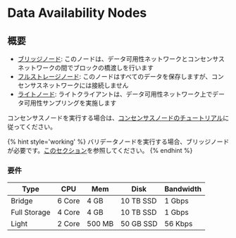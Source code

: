 # Data Availability Nodes

## 概要

- [ブリッジノード](https://docs.sunriselayer.io/run-a-sunrise-node/types/data-availability/bridge-node): このノードは、データ可用性ネットワークとコンセンサスネットワークの間でブロックの橋渡しを行います
- [フルストレージノード](https://docs.sunriselayer.io/run-a-sunrise-node/types/data-availability/full-node): このノードはすべてのデータを保存しますが、コンセンサスネットワークには接続しません
- [ライトノード](https://docs.sunriselayer.io/run-a-sunrise-node/types/data-availability/light-node): ライトクライアントは、データ可用性ネットワーク上でデータ可用性サンプリングを実施します

コンセンサスノードを実行する場合は、[コンセンサスノードのチュートリアル](https://docs.sunriselayer.io/run-a-sunrise-node/types/consensus)に従ってください。

{% hint style='working' %}
バリデータノードを実行する場合、ブリッジノードが必要です。[このセクション](../data-availability/bridge-node.md)を参照してください。
{% endhint %}

### 要件

| Type         | CPU    | Mem    | Disk      | Bandwidth |
| ------------ | ------ | ------ | --------- | --------- |
| Bridge       | 6 Core | 4 GB   | 10 TB SSD | 1 Gbps    |
| Full Storage | 4 Core | 4 GB   | 10 TB SSD | 1 Gbps    |
| Light        | 2 Core | 500 MB | 50 GB SSD | 56 Kbps   |
